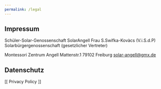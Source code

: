 ```yaml
---
permalink: /legal
---
```


## Impressum
Schüler-Solar-Genossenschaft SolarAngell
Frau S.Swifka-Kovàcs (V.i.S.d.P)
Solarbürgergenossenschaft (gesetzlicher Vertreter)

Montessori Zentrum Angell 
Mattenstr.1 
79102 Freiburg
solar-angell@gmx.de 

## Datenschutz
[[ Privacy Policy ]]
